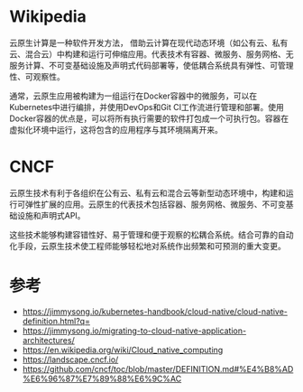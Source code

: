 # Wikipedia

云原生计算是一种软件开发方法， 借助云计算在现代动态环境（如公有云、私有云、混合云）中构建和运行可伸缩应用。代表技术有容器、微服务、服务网格、无服务计算、不可变基础设施及声明式代码部署等，使低耦合系统具有弹性、可管理性、可观察性。

通常，云原生应用被构建为一组运行在Docker容器中的微服务，可以在Kubernetes中进行编排，并使用DevOps和Git CI工作流进行管理和部署。使用Docker容器的优点是，可以将所有执行需要的软件打包成一个可执行包。容器在虚拟化环境中运行，这将包含的应用程序与其环境隔离开来。

# CNCF

云原生技术有利于各组织在公有云、私有云和混合云等新型动态环境中，构建和运行可弹性扩展的应用。云原生的代表技术包括容器、服务网格、微服务、不可变基础设施和声明式API。

这些技术能够构建容错性好、易于管理和便于观察的松耦合系统。结合可靠的自动化手段，云原生技术使工程师能够轻松地对系统作出频繁和可预测的重大变更。

# 参考

- https://jimmysong.io/kubernetes-handbook/cloud-native/cloud-native-definition.html?q=
- https://jimmysong.io/migrating-to-cloud-native-application-architectures/
- https://en.wikipedia.org/wiki/Cloud_native_computing
- https://landscape.cncf.io/
- https://github.com/cncf/toc/blob/master/DEFINITION.md#%E4%B8%AD%E6%96%87%E7%89%88%E6%9C%AC

